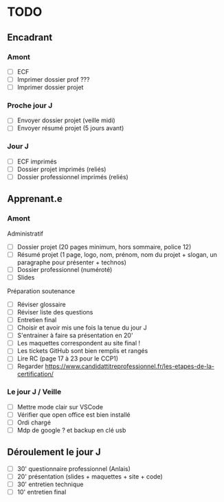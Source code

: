 # TODO

## Encadrant

### Amont

- [ ] ECF
- [ ] Imprimer dossier prof ???
- [ ] Imprimer dossier projet

### Proche jour J

- [ ] Envoyer dossier projet (veille midi)
- [ ] Envoyer résumé projet (5 jours avant)

### Jour J

- [ ] ECF imprimés
- [ ] Dossier projet imprimés (reliés)
- [ ] Dossier professionnel imprimés (reliés)

## Apprenant.e

### Amont

Administratif

- [ ] Dossier projet (20 pages minimum, hors sommaire, police 12)
- [ ] Résumé projet (1 page, logo, nom, prénom, nom du projet + slogan, un paragraphe pour présenter + technos)
- [ ] Dossier professionnel (numéroté)
- [ ] Slides

Préparation soutenance

- [ ] Réviser glossaire
- [ ] Réviser liste des questions
- [ ] Entretien final
- [ ] Choisir et avoir mis une fois la tenue du jour J
- [ ] S'entrainer à faire sa présentation en 20'
- [ ] Les maquettes correspondent au site final !
- [ ] Les tickets GitHub sont bien remplis et rangés
- [ ] Lire RC (page 17 à 23 pour le CCP1)
- [ ] Regarder https://www.candidattitreprofessionnel.fr/les-etapes-de-la-certification/

### Le jour J / Veille

- [ ] Mettre mode clair sur VSCode
- [ ] Vérifier que open office est bien installé
- [ ] Ordi chargé
- [ ] Mdp de google ? et backup en clé usb

## Déroulement le jour J

- [ ] 30' questionnaire professionnel (Anlais)
- [ ] 20' présentation (slides + maquettes + site + code)
- [ ] 30' entretien technique
- [ ] 10' entretien final
